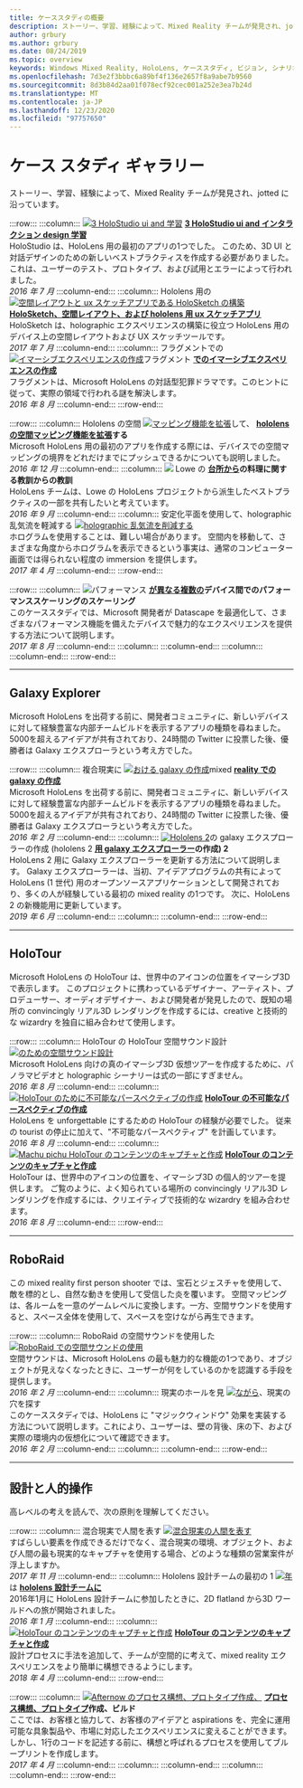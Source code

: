 ```yaml
---
title: ケーススタディの概要
description: ストーリー、学習、経験によって、Mixed Reality チームが発見され、jotted に沿っています。
author: grbury
ms.author: grbury
ms.date: 08/24/2019
ms.topic: overview
keywords: Windows Mixed Reality, HoloLens, ケーススタディ, ビジョン, シナリオ, ケーススタディ, Mixed reality ヘッドセット, windows mixed reality ヘッドセット, 仮想現実のヘッドセット
ms.openlocfilehash: 7d3e2f3bbbc6a89bf4f136e2657f8a9abe7b9560
ms.sourcegitcommit: 8d3b84d2aa01f078ecf92cec001a252e3ea7b24d
ms.translationtype: MT
ms.contentlocale: ja-JP
ms.lasthandoff: 12/23/2020
ms.locfileid: "97757650"
---
```

# <a name="case-study-gallery"></a>ケース スタディ ギャラリー

ストーリー、学習、経験によって、Mixed Reality チームが発見され、jotted に沿っています。

:::row:::
    :::column:::
       [ ![ 3 HoloStudio ui and 学習](images/thought-bubble-500px.jpg)](../out-of-scope/case-study-3-holostudio-ui-and-interaction-design-learnings.md) **[3 HoloStudio ui and インタラクション design 学習](../out-of-scope/case-study-3-holostudio-ui-and-interaction-design-learnings.md)**<br>
        HoloStudio は、HoloLens 用の最初のアプリの1つでした。 このため、3D UI と対話デザインのための新しいベストプラクティスを作成する必要がありました。 これは、ユーザーのテスト、プロトタイプ、および試用とエラーによって行われました。<br>
        *2016 年 7 月*
    :::column-end:::
    :::column:::
       Hololens 用の [ ![ 空間レイアウトと ux スケッチアプリである HoloSketch の構築](images/holosketch-image-01-640px.png)](../out-of-scope/case-study-building-holosketch,-a-spatial-layout-and-ux-sketching-app-for-hololens.md) **[HoloSketch、空間レイアウト、および hololens 用 ux スケッチアプリ](../out-of-scope/case-study-building-holosketch,-a-spatial-layout-and-ux-sketching-app-for-hololens.md)**<br>
        HoloSketch は、holographic エクスペリエンスの構築に役立つ HoloLens 用のデバイス上の空間レイアウトおよび UX スケッチツールです。<br>
         *2017 年 7 月*
    :::column-end:::
    :::column:::
       フラグメントでの [ ![ イマーシブエクスペリエンスの作成](images/surfacereconstruction.jpg)](../out-of-scope/case-study-creating-an-immersive-experience-in-fragments.md)フラグメント **[でのイマーシブエクスペリエンスの作成](../out-of-scope/case-study-creating-an-immersive-experience-in-fragments.md)**<br>
        フラグメントは、Microsoft HoloLens の対話型犯罪ドラマです。このヒントに従って、実際の領域で行われる謎を解決します。<br>
        *2016 年 8 月*
    :::column-end:::
:::row-end:::

:::row:::
    :::column:::
       Hololens の空間 [ ![ マッピング機能を拡張](images/away-from-camera-position-500px.png)](../out-of-scope/case-study-expanding-the-spatial-mapping-capabilities-of-hololens.md)して、 **[hololens の空間マッピング機能を拡張](../out-of-scope/case-study-expanding-the-spatial-mapping-capabilities-of-hololens.md)する**<br>
        Microsoft HoloLens 用の最初のアプリを作成する際には、デバイスでの空間マッピングの境界をどれだけまでにプッシュできるかについても説明しました。<br>
        *2016 年 12 月*
    :::column-end:::
    :::column:::
       [ ![](images/lowes.jpg)](../out-of-scope/case-study-lessons-from-the-lowes-kitchen.md) Lowe の **[台所から](../out-of-scope/case-study-lessons-from-the-lowes-kitchen.md)の料理に関する教訓からの教訓**<br>
        HoloLens チームは、Lowe の HoloLens プロジェクトから派生したベストプラクティスの一部を共有したいと考えています。<br>
        *2016 年 9 月*
    :::column-end:::
    :::column:::
       安定化平面を使用して、holographic 乱気流を軽減する [ ![ holographic 乱気流を削減する](images/holotour-stabilization-plane-500px.jpg)](../develop/platform-capabilities-and-apis/case-study-using-the-stabilization-plane-to-reduce-holographic-turbulence.md) **[](../develop/platform-capabilities-and-apis/case-study-using-the-stabilization-plane-to-reduce-holographic-turbulence.md)**<br>
        ホログラムを使用することは、難しい場合があります。 空間内を移動して、さまざまな角度からホログラムを表示できるという事実は、通常のコンピューター画面では得られない程度の immersion を提供します。<br>
        *2017 年 4 月*
    :::column-end:::
:::row-end:::

:::row:::
    :::column:::
       [ ![](images/cloud-steps-1-4-700px.jpg)](../out-of-scope/case-study-scaling-datascape-across-devices-with-different-performance.md)パフォーマンス **[が異なる複数の](../out-of-scope/case-study-scaling-datascape-across-devices-with-different-performance.md)デバイス間でのパフォーマンススケーリングのスケーリング**<br>
        このケーススタディでは、Microsoft 開発者が Datascape を最適化して、さまざまなパフォーマンス機能を備えたデバイスで魅力的なエクスペリエンスを提供する方法について説明します。<br>
        *2017 年 8 月*
    :::column-end:::
    :::column:::
    :::column-end:::
    :::column:::
    :::column-end:::
:::row-end:::

---

## <a name="galaxy-explorer"></a>Galaxy Explorer

Microsoft HoloLens を出荷する前に、開発者コミュニティに、新しいデバイスに対して経験豊富な内部チームビルドを表示するアプリの種類を尋ねました。 5000を超えるアイデアが共有されており、24時間の Twitter に投票した後、優勝者は Galaxy エクスプローラという考え方でした。

:::row:::
    :::column:::
       複合現実に [ ![ おける galaxy の作成](images/full-galaxy-500px.png)](../out-of-scope/case-study-creating-a-galaxy-in-mixed-reality.md)mixed **[reality での galaxy の作成](../out-of-scope/case-study-creating-a-galaxy-in-mixed-reality.md)**<br>
        Microsoft HoloLens を出荷する前に、開発者コミュニティに、新しいデバイスに対して経験豊富な内部チームビルドを表示するアプリの種類を尋ねました。 5000を超えるアイデアが共有されており、24時間の Twitter に投票した後、優勝者は Galaxy エクスプローラという考え方でした。<br>
         *2016 年 2 月*
    :::column-end:::
    :::column:::
       [ ![ Hololens 2](../develop/unity/images/ge-update-interactions-concept-force-grab.png)](../develop/unity/galaxy-explorer-update.md)の galaxy エクスプローラーの作成 (hololens 2 **[用 galaxy エクスプローラー](../develop/unity/galaxy-explorer-update.md)の作成) 2**<br>
        HoloLens 2 用に Galaxy エクスプローラーを更新する方法について説明します。 Galaxy エクスプローラーは、当初、アイデアプログラムの共有によって HoloLens (1 世代) 用のオープンソースアプリケーションとして開発されており、多くの人が経験している最初の mixed reality の1つです。 次に、HoloLens 2 の新機能用に更新しています。<br>
        *2019 年 6 月*
    :::column-end:::
    :::column:::
    :::column-end:::
:::row-end:::

---

## <a name="holotour"></a>HoloTour

Microsoft HoloLens の HoloTour は、世界中のアイコンの位置をイマーシブ3D で表示します。 このプロジェクトに携わっているデザイナー、アーティスト、プロデューサー、オーディオデザイナー、および開発者が発見したので、既知の場所の convincingly リアル3D レンダリングを作成するには、creative と技術的な wizardry を独自に組み合わせて使用します。

:::row:::
    :::column:::
       HoloTour の HoloTour 空間サウンド設計 [ ![ のための空間サウンド設計](../out-of-scope/images/recreated-colosseum-holotour-500px.png)](../design/case-study-spatial-sound-design-for-holotour.md) **[](../design/case-study-spatial-sound-design-for-holotour.md)**<br>
        Microsoft HoloLens 向けの真のイマーシブ3D 仮想ツアーを作成するために、パノラマビデオと holographic シーナリーは式の一部にすぎません。<br>
         *2016 年 8 月*
    :::column-end:::
    :::column:::
       [ ![ HoloTour のために不可能なパースペクティブの作成](../out-of-scope/images/rome-colosseum-overlay-500px.png)](../out-of-scope/case-study-creating-impossible-perspectives-for-holotour.md) **[HoloTour の不可能なパースペクティブの作成](../out-of-scope/case-study-creating-impossible-perspectives-for-holotour.md)**<br>
        HoloLens を unforgettable にするための HoloTour の経験が必要でした。 従来の tourist の停止に加えて、"不可能なパースペクティブ" を計画しています。<br>
        *2016 年 8 月*
    :::column-end:::
    :::column:::
       [ ![ Machu pichu HoloTour のコンテンツのキャプチャと作成](../out-of-scope/images/camera-machu-pichu-500px.png)](../out-of-scope/case-study-capturing-and-creating-content-for-holotour.md) **[HoloTour のコンテンツのキャプチャと作成](../out-of-scope/case-study-capturing-and-creating-content-for-holotour.md)**<br>
        HoloTour は、世界中のアイコンの位置を、イマーシブ3D の個人的ツアーを提供します。 ご覧のように、よく知られている場所の convincingly リアル3D レンダリングを作成するには、クリエイティブで技術的な wizardry を組み合わせます。<br>
        *2016 年 8 月*
    :::column-end:::
:::row-end:::

---

## <a name="roboraid"></a>RoboRaid

この mixed reality first person shooter では、宝石とジェスチャを使用して、敵を標的とし、自然な動きを使用して受信した炎を覆います。 空間マッピングは、各ルームを一意のゲームレベルに変換します。一方、空間サウンドを使用すると、スペース全体を使用して、スペースを空けながら再生できます。

:::row:::
    :::column:::
       RoboRaid の空間サウンドを使用した [ ![ RoboRaid での空間サウンドの使用](../design/images/successful-dodge-roboraid-500px.jpg)](../design/case-study-using-spatial-sound-in-roboraid.md) **[](../design/case-study-using-spatial-sound-in-roboraid.md)**<br>
        空間サウンドは、Microsoft HoloLens の最も魅力的な機能の1つであり、オブジェクトが見えなくなったときに、ユーザーが何をしているのかを認識する手段を提供します。<br>
         *2016 年 2 月*
    :::column-end:::
    :::column:::
       現実のホールを見 [ ![ ながら](../develop/unity/images/roboraid-640px.png)](../out-of-scope/case-study-looking-through-holes-in-your-reality.md)、現実の穴を探す **[](../out-of-scope/case-study-looking-through-holes-in-your-reality.md)**<br>
        このケーススタディでは、HoloLens に "マジックウィンドウ" 効果を実装する方法について説明します。これにより、ユーザーは、壁の背後、床の下、および実際の環境内の仮想化について確認できます。<br>
        *2016 年 2 月*
    :::column-end:::
    :::column:::
    :::column-end:::
:::row-end:::

---

## <a name="design-and-human-experience"></a>設計と人的操作

高レベルの考えを読んで、次の原則を理解してください。

:::row:::
    :::column:::
       混合現実で人間を表す [ ![ 混合現実の人間を表す](../develop/unity/images/bang-ai-weiwie.jpg)](../out-of-scope/case-study-representing-humans-in-mixed-reality.md) **[](../out-of-scope/case-study-representing-humans-in-mixed-reality.md)**<br>
        すばらしい要素を作成できるだけでなく、混合現実の環境、オブジェクト、および人間の最も現実的なキャプチャを使用する場合、どのような種類の営業案件が浮上しますか。<br>
         *2017 年 11 月*
    :::column-end:::
    :::column:::
       Hololens 設計チームの最初の 1 [ ![ 年](../develop/unity/images/MotionController.jpg)](../out-of-scope/case-study-my-first-year-on-the-hololens-design-team.md)は **[hololens 設計チームに](../out-of-scope/case-study-my-first-year-on-the-hololens-design-team.md)**<br>
        2016年1月に HoloLens 設計チームに参加したときに、2D flatland から3D ワールドへの旅が開始されました。<br>
        *2016 年 1 月*
    :::column-end:::
    :::column:::
       [ ![ HoloTour のコンテンツのキャプチャと作成](images/academyteam1000.png)](case-study-expanding-the-design-process-for-mixed-reality.md) **[HoloTour のコンテンツのキャプチャと作成](case-study-expanding-the-design-process-for-mixed-reality.md)**<br>
        設計プロセスに手法を追加して、チームが空間的に考えて、mixed reality エクスペリエンスをより簡単に構想できるようにします。<br>
        *2018 年 4 月*
    :::column-end:::
:::row-end:::

:::row:::
    :::column:::
       [ ![ Afternow のプロセス構想、プロトタイプ作成、](../out-of-scope/images/whatisenvisioning-640px.png)](../out-of-scope/case-study-afternows-process-envisioning,-prototyping,-building.md) **[プロセス構想、プロトタイプ](../out-of-scope/case-study-afternows-process-envisioning,-prototyping,-building.md)作成、ビルド**<br>
        ここでは、お客様と協力して、お客様のアイデアと aspirations を、完全に運用可能な具象製品や、市場に対応したエクスペリエンスに変えることができます。 しかし、1行のコードを記述する前に、構想と呼ばれるプロセスを使用してブループリントを作成します。<br>
        *2017 年 4 月*
    :::column-end:::
    :::column:::
    :::column-end:::
    :::column:::
    :::column-end:::
:::row-end:::
